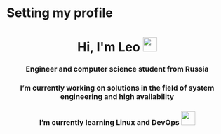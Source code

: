 # Setting my profile
<h1 align="center">Hi, I'm Leo</a> 
<img src="https://github.com/blackcater/blackcater/raw/main/images/Hi.gif" height="32"/></h1>
<h3 align="center">Engineer and computer science student from Russia</h3>

<h3 align="center">I’m currently working on solutions in the field of system engineering and high availability</a>
<h3 align="center">I’m currently learning Linux and DevOps</a>
<img src="https://media.giphy.com/media/NC0oXLfalBrIGlbpKw/giphy.gif" height="32"/></h3>
